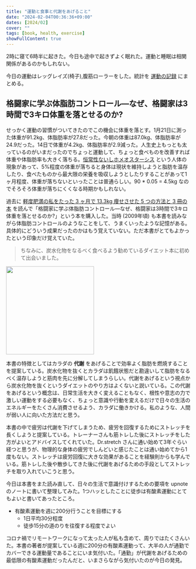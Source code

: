 ```yaml
---
title: "運動と食事と代謝をあげること"
date: "2024-02-04T00:36:36+09:00"
dates: [2024/02]
cover: ""
tags: [book, health, exercise]
showFullContent: true
---
```


2時に寝て6時半に起きた。今日も途中で起きずよく眠れた。運動と睡眠は相関関係があるのかもしれない。

今日の運動はレッグレイズ(椅子),腹筋ローラーをした。統計を [運動の記録](https://docs.google.com/spreadsheets/d/1bg85QtM-LciUgey8I79uI7vW2PEwsP6TVdeIRVkACBg/edit?usp=sharing) にまとめる。

## 格闘家に学ぶ体脂肪コントロール―なぜ、格闘家は3時間で3キロ体重を落とせるのか?

せっかく運動の習慣がついてきたのでこの機会に体重を落とす。1月21日に測った体重が91.2kg、体脂肪率が27.8だった。今朝の体重は87.0kg、体脂肪率が24.9だった。14日で体重が4.2kg、体脂肪率が2.9減った。人生史上もっとも太っているのがいまだったのでちょっと運動して、ちょっと食べものを改善すれば体重や体脂肪率も大きく落ちる。[恒常性ないしホメオスターシス](https://ja.wikipedia.org/wiki/%E6%81%92%E5%B8%B8%E6%80%A7) という人体の現象があって、5%程度の体重が落ちると身体は現状を維持しようと脂肪を温存したり、食べたものから最大限の栄養を吸収しようとしたりすることがあって1ヶ月程度、体重が落ちないといったことは普通らしい。90 * 0.05 = 4.5kg なのでそろそろ体重が落ちにくくなる時期かもしれない。

過去に [軽度肥満の私をたった 3 ヶ月で 13.3kg 痩せさせた 5 つの方法と 3 冊の本](http://blog.livedoor.jp/nipotan/archives/51381115.html) を読んで「格闘家に学ぶ体脂肪コントロール―なぜ、格闘家は3時間で3キロ体重を落とせるのか?」という本を購入した。当時 (2009年頃) も本書を読みながら体脂肪コントロールのようなことをして、うまくいったような記憶がある。具体的にどういう成果だったのかはもう覚えていない。ただ本書がとてもよかったという印象だけ覚えていた。

> ちなみに、炭水化物をなるべく食べるよう勧めているダイエット本に初めて出会いました。

<a href="https://amzn.to/3vZ2l73" target="_blank"><img src="https://m.media-amazon.com/images/I/41e71sMs+aL.jpg" width="240" /></a>

本書の特徴としてはカラダの **代謝** をあげることで効率よく脂肪を燃焼することを提案している。炭水化物を抜くとカラダは飢餓状態だと勘違いして脂肪をなるべく温存しようと筋肉を先に分解してしまうらしい。代謝をあげるという視点から炭水化物を抜くというダイエットのやり方はよくないと説いている。この代謝をあげるという概念は、日常生活を大きく変えることもなく、根性や意志の力で激しい運動をする必要もなく、ちょっと意識や行動を変えるだけで日々の生活のエネルギーをたくさん消費させるよう、カラダに働きかける。私のような、人間が弱い人に向いた方法だと思う。

本書の中で疲労は代謝を下げてしまうため、疲労を回復するためにストレッチを長くしようと提案している。トレーナーさんも筋トレした後にストレッチをした方がよいとアドバイスしてくれていた。Dr.stretch さんに通い始めて3年ぐらい経つと思うが、物理的な身体の疲労でしんどいと感じたことは通い始めてから1度もない。ストレッチは疲労回復に大きな効果があることを経験則からも学んでいる。筋トレした後や散歩してきた後に代謝をあげるための手段としてストレッチを取り入れていこうと思う。

今日は本書をまた読み直して、日々の生活で意識付けするための要項を upnote のノートに書いて整理してみた。1つハッとしたことに徒歩は有酸素運動にとてもよいと書いてあったところ。

* 有酸素運動を週に200分行うことを目標にする
  * 1日平均30分程度
  * 徒歩15分の道のりを往復する程度でよい

コロナ禍でリモートワークになって太った人が私も含めて、周りではたくさんいた。本書の著者が提案している週に200分の有酸素運動って、大半の人が通勤でカバーできる運動量であることにいま気付いた。「通勤」が代謝をあげるための最低限の有酸素運動だったんだと、いまさらながら気付いたのが今日の発見。
